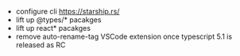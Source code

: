 -   configure cli https://starship.rs/
-   lift up @types/\* pacakges
-   lift up react* pacakges
-   remove auto-rename-tag VSCode extension once typescript 5.1 is released as RC

